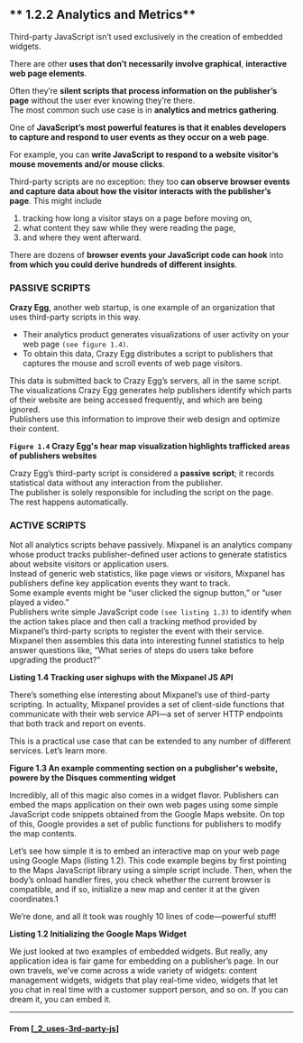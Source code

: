 ## ** 1.2.2 Analytics and Metrics**

Third-party JavaScript isn’t used exclusively in the creation of embedded widgets.

There are other **uses that don’t necessarily involve graphical**, **interactive web page elements**.

Often they’re **silent scripts that process information on the publisher’s page** without the user ever knowing they’re there.  
The most common such use case is in **analytics and metrics gathering**.

One of **JavaScript’s most powerful features is that it enables developers to capture and respond to user events as they occur on a web page**.

For example, you can **write JavaScript to respond to a website visitor’s mouse movements and/or mouse clicks**.

Third-party scripts are no exception:
they too **can observe browser events and capture data about how the visitor interacts with the publisher’s page**.
This might include

1. tracking how long a visitor stays on a page before moving on,
2. what content they saw while they were reading the page,
3. and where they went afterward.

There are dozens of **browser events your JavaScript code can hook** into **from which you could derive hundreds of different insights**.

### **PASSIVE SCRIPTS**

**Crazy Egg**, another web startup, is one example of an organization that uses third-party scripts in this way.

- Their analytics product generates visualizations of user activity on your web page `(see figure 1.4)`.
- To obtain this data, Crazy Egg distributes a script to publishers that captures the mouse and scroll events of web page visitors.

This data is submitted back to Crazy Egg’s servers, all in the same script.  
The visualizations Crazy Egg generates help publishers identify which parts of their website are being accessed frequently, and which are being ignored.  
Publishers use this information to improve their web design and optimize their content.

**`Figure 1.4` Crazy Egg's hear map visualization highlights trafficked areas of publishers websites**

Crazy Egg’s third-party script is considered a **passive script**; it records statistical data without any interaction from the publisher.  
The publisher is solely responsible for including the script on the page.  
The rest happens automatically.

### **ACTIVE SCRIPTS**

Not all analytics scripts behave passively.
Mixpanel is an analytics company whose product tracks publisher-defined user actions to generate statistics about website visitors or application users.  
Instead of generic web statistics, like page views or visitors, Mixpanel has publishers define key application events they want to track.  
Some example events might be “user clicked the signup button,” or “user played a video.”  
Publishers write simple JavaScript code `(see listing 1.3)` to identify when the action takes place and then call a tracking method provided by Mixpanel’s third-party scripts to register the event with their service.  
Mixpanel then assembles this data into interesting funnel statistics to help answer questions like, “What series of steps do users take before upgrading the product?”

**Listing 1.4 Tracking user sighups with the Mixpanel JS API**

There’s something else interesting about Mixpanel’s use of third-party scripting. In actuality, Mixpanel provides a set of client-side functions that communicate with their web service API—a set of server HTTP endpoints that both track and report on events.

This is a practical use case that can be extended to any number of different services. Let’s learn more.

**Figure 1.3 An example commenting section on a pubglisher's website, powere by the Disques commenting widget**

Incredibly, all of this magic also comes in a widget flavor.
Publishers can embed the maps application on their own web pages using some simple JavaScript code snippets obtained from the Google Maps website. On top of this, Google provides a set of public functions for publishers to modify the map contents.

Let’s see how simple it is to embed an interactive map on your web page using Google Maps (listing 1.2). This code example begins by first pointing to the Maps JavaScript library using a simple script include. Then, when the body’s onload handler fires, you check whether the current browser is compatible, and if so, initialize a new map and center it at the given coordinates.1

We’re done, and all it took was roughly 10 lines of code—powerful stuff!

**Listing 1.2 Initializing the Google Maps Widget**

We just looked at two examples of embedded widgets. But really, any application idea is fair game for embedding on a publisher’s page. In our own travels, we’ve come across a wide variety of widgets: content management widgets, widgets that play real-time video, widgets that let you chat in real time with a customer support person, and so on. If you can dream it, you can embed it.

---

#### From [[_2_uses-3rd-party-js]]

[//begin]: # "Autogenerated link references for markdown compatibility"
[_2_uses-3rd-party-js]: _2_uses-3rd-party-js "Uses of 3rd Party"
[//end]: # "Autogenerated link references"
